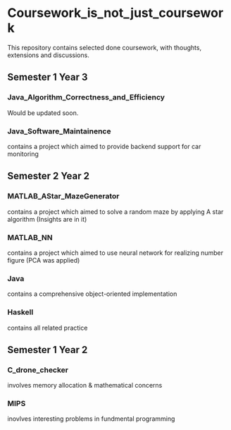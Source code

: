 # Coursework_is_not_just_coursework

This repository contains selected done coursework, with thoughts, extensions and discussions.

## Semester 1 Year 3

### Java_Algorithm_Correctness_and_Efficiency

Would be updated soon.

### Java_Software_Maintainence

contains a project which aimed to provide backend support for car monitoring

## Semester 2 Year 2

### MATLAB_AStar_MazeGenerator 

contains a project which aimed to solve a random maze by applying A star algorithm (Insights are in it)

### MATLAB_NN 

contains a project which aimed to use neural network for realizing number figure (PCA was applied)

### Java 

contains a comprehensive object-oriented implementation

### Haskell 

contains all related practice

## Semester 1 Year 2

### C_drone_checker 

involves memory allocation & mathematical concerns

### MIPS 

inovlves interesting problems in fundmental programming

 
